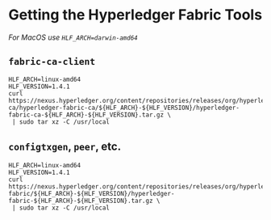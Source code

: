 # Getting the Hyperledger Fabric Tools

*For MacOS use `HLF_ARCH=darwin-amd64`*

## `fabric-ca-client`

```shell
HLF_ARCH=linux-amd64
HLF_VERSION=1.4.1
curl https://nexus.hyperledger.org/content/repositories/releases/org/hyperledger/fabric-ca/hyperledger-fabric-ca/${HLF_ARCH}-${HLF_VERSION}/hyperledger-fabric-ca-${HLF_ARCH}-${HLF_VERSION}.tar.gz \
 | sudo tar xz -C /usr/local
```

## `configtxgen`, `peer`, etc.

```shell
HLF_ARCH=linux-amd64
HLF_VERSION=1.4.1
curl https://nexus.hyperledger.org/content/repositories/releases/org/hyperledger/fabric/hyperledger-fabric/${HLF_ARCH}-${HLF_VERSION}/hyperledger-fabric-${HLF_ARCH}-${HLF_VERSION}.tar.gz \
 | sudo tar xz -C /usr/local
```
